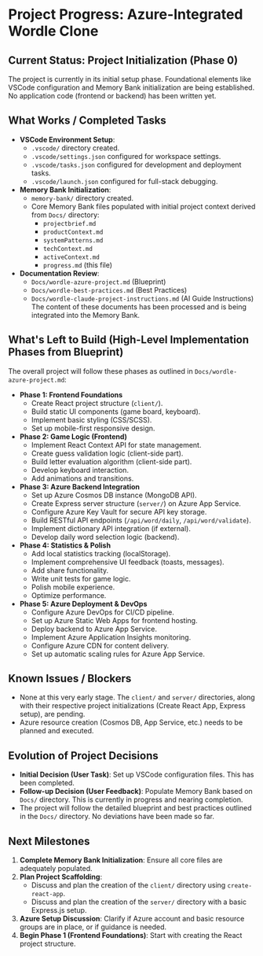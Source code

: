 # Project Progress: Azure-Integrated Wordle Clone

## Current Status: Project Initialization (Phase 0)
The project is currently in its initial setup phase. Foundational elements like VSCode configuration and Memory Bank initialization are being established. No application code (frontend or backend) has been written yet.

## What Works / Completed Tasks
-   **VSCode Environment Setup**:
    -   `.vscode/` directory created.
    -   `.vscode/settings.json` configured for workspace settings.
    -   `.vscode/tasks.json` configured for development and deployment tasks.
    -   `.vscode/launch.json` configured for full-stack debugging.
-   **Memory Bank Initialization**:
    -   `memory-bank/` directory created.
    -   Core Memory Bank files populated with initial project context derived from `Docs/` directory:
        -   `projectbrief.md`
        -   `productContext.md`
        -   `systemPatterns.md`
        -   `techContext.md`
        -   `activeContext.md`
        -   `progress.md` (this file)
-   **Documentation Review**:
    -   `Docs/wordle-azure-project.md` (Blueprint)
    -   `Docs/wordle-best-practices.md` (Best Practices)
    -   `Docs/wordle-claude-project-instructions.md` (AI Guide Instructions)
    The content of these documents has been processed and is being integrated into the Memory Bank.

## What's Left to Build (High-Level Implementation Phases from Blueprint)
The overall project will follow these phases as outlined in `Docs/wordle-azure-project.md`:

-   **Phase 1: Frontend Foundations**
    -   Create React project structure (`client/`).
    -   Build static UI components (game board, keyboard).
    -   Implement basic styling (CSS/SCSS).
    -   Set up mobile-first responsive design.
-   **Phase 2: Game Logic (Frontend)**
    -   Implement React Context API for state management.
    -   Create guess validation logic (client-side part).
    -   Build letter evaluation algorithm (client-side part).
    -   Develop keyboard interaction.
    -   Add animations and transitions.
-   **Phase 3: Azure Backend Integration**
    -   Set up Azure Cosmos DB instance (MongoDB API).
    -   Create Express server structure (`server/`) on Azure App Service.
    -   Configure Azure Key Vault for secure API key storage.
    -   Build RESTful API endpoints (`/api/word/daily`, `/api/word/validate`).
    -   Implement dictionary API integration (if external).
    -   Develop daily word selection logic (backend).
-   **Phase 4: Statistics & Polish**
    -   Add local statistics tracking (localStorage).
    -   Implement comprehensive UI feedback (toasts, messages).
    -   Add share functionality.
    -   Write unit tests for game logic.
    -   Polish mobile experience.
    -   Optimize performance.
-   **Phase 5: Azure Deployment & DevOps**
    -   Configure Azure DevOps for CI/CD pipeline.
    -   Set up Azure Static Web Apps for frontend hosting.
    -   Deploy backend to Azure App Service.
    -   Implement Azure Application Insights monitoring.
    -   Configure Azure CDN for content delivery.
    -   Set up automatic scaling rules for Azure App Service.

## Known Issues / Blockers
-   None at this very early stage. The `client/` and `server/` directories, along with their respective project initializations (Create React App, Express setup), are pending.
-   Azure resource creation (Cosmos DB, App Service, etc.) needs to be planned and executed.

## Evolution of Project Decisions
-   **Initial Decision (User Task)**: Set up VSCode configuration files. This has been completed.
-   **Follow-up Decision (User Feedback)**: Populate Memory Bank based on `Docs/` directory. This is currently in progress and nearing completion.
-   The project will follow the detailed blueprint and best practices outlined in the `Docs/` directory. No deviations have been made so far.

## Next Milestones
1.  **Complete Memory Bank Initialization**: Ensure all core files are adequately populated.
2.  **Plan Project Scaffolding**:
    -   Discuss and plan the creation of the `client/` directory using `create-react-app`.
    -   Discuss and plan the creation of the `server/` directory with a basic Express.js setup.
3.  **Azure Setup Discussion**: Clarify if Azure account and basic resource groups are in place, or if guidance is needed.
4.  **Begin Phase 1 (Frontend Foundations)**: Start with creating the React project structure.
